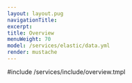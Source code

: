 ```yaml
---
layout: layout.pug
navigationTitle:
excerpt:
title: Overview
menuWeight: 70
model: /services/elastic/data.yml
render: mustache
---
```


<!-- Imported from https://github.com/mesosphere/dcos-commons.git:sdk-0.40 -->


#include /services/include/overview.tmpl
